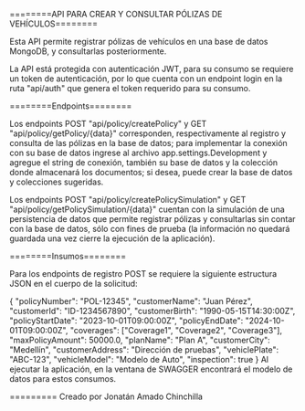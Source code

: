 ========API PARA CREAR Y CONSULTAR PÓLIZAS DE VEHÍCULOS========

Esta API permite registrar pólizas de vehículos en una base de datos MongoDB, y consultarlas posteriormente.

La API está protegida con autenticación JWT, para su consumo se requiere un token de autenticación, 
por lo que cuenta con un endpoint login en la ruta "api/auth" que genera el token requerido para su consumo.

========Endpoints========

Los endpoints POST "api/policy/createPolicy" y GET "api/policy/getPolicy/{data}" corresponden, respectivamente al 
registro y consulta de las pólizas en la base de datos; para implementar la conexión con su base de datos
ingrese al archivo app.settings.Development y agregue el string de conexión, también su base de datos y la 
colección donde almacenará los documentos; si desea, puede crear la base de datos y colecciones sugeridas.

Los endpoints POST "api/policy/createPolicySimulation" y GET "api/policy/getPolicySimulation/{data}" cuentan con la
simulación de una persistencia de datos que permite registrar pólizas y consultarlas sin contar con la base
de datos, sólo con fines de prueba (la información no quedará guardada una vez cierre la ejecución de la 
aplicación).

========Insumos========

Para los endpoints de registro POST se requiere la siguiente estructura JSON en el cuerpo de la solicitud:

{
  "policyNumber": "POL-12345",
  "customerName": "Juan Pérez",
  "customerId": "ID-1234567890",
  "customerBirth": "1990-05-15T14:30:00Z",
  "policyStartDate": "2023-10-01T09:00:00Z",
  "policyEndDate": "2024-10-01T09:00:00Z",
  "coverages": ["Coverage1", "Coverage2", "Coverage3"],
  "maxPolicyAmount": 50000.0,
  "planName": "Plan A",
  "customerCity": "Medellín",
  "customerAddress": "Dirección de pruebas",
  "vehiclePlate": "ABC-123",
  "vehicleModel": "Modelo de Auto",
  "inspection": true
}
Al ejecutar la aplicación, en la ventana de SWAGGER encontrará el modelo de datos para estos consumos.

=========
Creado por Jonatán Amado Chinchilla
